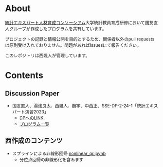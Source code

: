 # About

[統計エキスパート人材育成コンソーシアム](https://stat-expert.ism.ac.jp/)大学統計教員育成研修において国友直人グループが作成したプログラムを共有しています。

プロジェクトの記録と情報公開を目的とするため、関係者以外のpull requestsは原則受け入れておりません。問題があればIssuesにて報告ください。

このレポジトリは西颯人が管理しています。

# Contents

## Discussion Paper

- 国友直人、湯浅良太、西颯人、趙宇、中西正、SSE-DP-2-24-1「統計エキスパート演習2023」
  - [DPへのLINK](https://stat-expert.ism.ac.jp/training/discussionpaper/)
  - [プログラム一覧](./DP/2023/)

## 西作成のコンテンツ

- スプラインによる非線形回帰 [nonlinear_qr.ipynb](./jupyter/nonlinear_qr.ipynb)
  - 分位点回帰の非線形化を含みます
